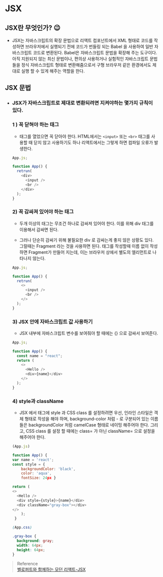 # JSX

## JSX란 무엇인가? 😉

- JSX는 자바스크립트의 확장 문법으로 리액트 컴포넌트에서 XML 형태로 코드를 작성하면 브라우저에서 실행되기 전에 코드가 번들링 되는 Babel 을 사용하여 일반 자바스크립트 코드로 변환된다. Babel은 자바스크립트 문법을 확장해 주는 도구이다. 아직 지원되지 않는 최신 문법이나, 편의상 사용하거나 실험적인 자바스크립트 문법들을 정식 자바스크립트 형태로 변환해줌으로서 구형 브라우저 같은 환경에서도 제대로 실행 할 수 있게 해주는 역할을 한다.

## JSX 문법

- ### JSX가 자바스크립트로 제대로 변환되려면 지켜야하는 몇가지 규칙이 있다.

  ### 1 ) 꼭 닫혀야 하는 태그

  - 태그를 열었으면 꼭 닫아야 한다. HTML에서는 `<input>` 또는 `<br>` 태그를 사용할 때 닫지 않고 사용하기도 하나 리액트에서는 그렇게 하면 컴파일 오류가 발생한다.

  ```javascript
  App.js;

  function App() {
    retrun(
      <div>
        <input />
        <br />
      </div>
    );
  }
  ```

  ### 2) 꼭 감싸져 있어야 하는 태그

  - 두개 이상의 태그는 무조건 하나로 감싸져 있어야 한다. 이를 위해 div 태그를 이용해서 감싸면 된다.

  - 그러나 단순히 감싸기 위해 불필요한 div 로 감싸는게 좋지 않은 상황도 있다. 그럴때는 Fragment 라는 것을 사용하면 된다. 태그를 작성할때 이름 없이 작성하면 Fragment가 만들어 지는데, 이는 브라우저 상에서 별도의 엘리먼트로 나타나지 않는다.

  ```javascript
  App.js;

  function App() {
    retrun(
      <>
        <input />
        <br />
      </>
    );
  }
  ```

  ### 3) JSX 안에 자바스크립트 값 사용하기

  - JSX 내부에 자바스크립트 변수를 보여줘야 할 때에는 {} 으로 감싸서 보여준다.

  ```javascript
  App.js;

  function App() {
    const name = "react";
    return (
      <>
        <Hello />
        <div>{name}</div>
      </>
    );
  }
  ```

  ### 4) style과 className

  - JSX 에서 태그에 style 과 CSS class 를 설정하려면 우선, 인라인 스타일은 객체 형태로 작성을 해야 하며, background-color 처럼 - 로 구분되어 있는 이름들은 backgroundColor 처럼 camelCase 형태로 네이밍 해주어야 한다. 그리고, CSS class 를 설정 할 때에는 class= 가 아닌 className= 으로 설정을 해주어야 한다.

  ```javascript
  (App.js)

  function App() {
  var name = 'react';
  const style = {
      backgroundColor: 'black',
      color: 'aqua',
      fontSize: 24px }

  return (
  <>
    <Hello />
    <div style={style}>{name}</div>
    <div className="gray-box"></div>
  </>
      );
   }

  ```

  ```css
  (App.css)
  
  .gray-box {
    background: gray;
    width: 64px;
    height: 64px;
  }
  ```

> Reference  
> [벨로퍼트와 함께하는 모던 리액트-JSX](https://react.vlpt.us/)
